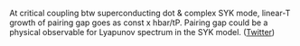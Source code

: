 
At critical coupling btw superconducting dot & complex SYK mode, linear-T growth of pairing gap goes as const x hbar/tP. Pairing gap could be a physical observable for Lyapunov spectrum in the SYK model. ([Twitter](https://twitter.com/JoshuahHeath/status/1179810938368606208))
